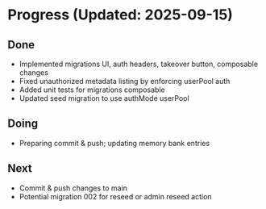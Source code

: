 # Progress (Updated: 2025-09-15)

## Done

- Implemented migrations UI, auth headers, takeover button, composable changes
- Fixed unauthorized metadata listing by enforcing userPool auth
- Added unit tests for migrations composable
- Updated seed migration to use authMode userPool

## Doing

- Preparing commit & push; updating memory bank entries

## Next

- Commit & push changes to main
- Potential migration 002 for reseed or admin reseed action

